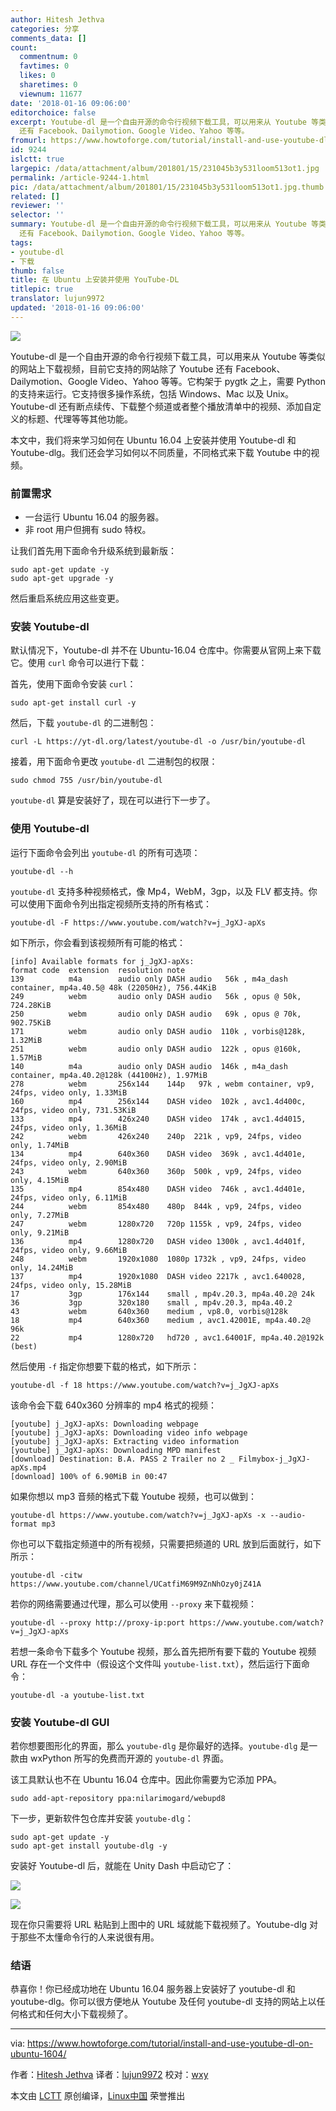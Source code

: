 ```yaml
---
author: Hitesh Jethva
categories: 分享
comments_data: []
count:
  commentnum: 0
  favtimes: 0
  likes: 0
  sharetimes: 0
  viewnum: 11677
date: '2018-01-16 09:06:00'
editorchoice: false
excerpt: Youtube-dl 是一个自由开源的命令行视频下载工具，可以用来从 Youtube 等类似的网站上下载视频，目前它支持的网站除了 Youtube
  还有 Facebook、Dailymotion、Google Video、Yahoo 等等。
fromurl: https://www.howtoforge.com/tutorial/install-and-use-youtube-dl-on-ubuntu-1604/
id: 9244
islctt: true
largepic: /data/attachment/album/201801/15/231045b3y531loom513ot1.jpg
permalink: /article-9244-1.html
pic: /data/attachment/album/201801/15/231045b3y531loom513ot1.jpg.thumb.jpg
related: []
reviewer: ''
selector: ''
summary: Youtube-dl 是一个自由开源的命令行视频下载工具，可以用来从 Youtube 等类似的网站上下载视频，目前它支持的网站除了 Youtube
  还有 Facebook、Dailymotion、Google Video、Yahoo 等等。
tags:
- youtube-dl
- 下载
thumb: false
title: 在 Ubuntu 上安装并使用 YouTube-DL
titlepic: true
translator: lujun9972
updated: '2018-01-16 09:06:00'
---
```


![](/data/attachment/album/201801/15/231045b3y531loom513ot1.jpg)


Youtube-dl 是一个自由开源的命令行视频下载工具，可以用来从 Youtube 等类似的网站上下载视频，目前它支持的网站除了 Youtube 还有 Facebook、Dailymotion、Google Video、Yahoo 等等。它构架于 pygtk 之上，需要 Python 的支持来运行。它支持很多操作系统，包括 Windows、Mac 以及 Unix。Youtube-dl 还有断点续传、下载整个频道或者整个播放清单中的视频、添加自定义的标题、代理等等其他功能。


本文中，我们将来学习如何在 Ubuntu 16.04 上安装并使用 Youtube-dl 和 Youtube-dlg。我们还会学习如何以不同质量，不同格式来下载 Youtube 中的视频。


### 前置需求


* 一台运行 Ubuntu 16.04 的服务器。
* 非 root 用户但拥有 sudo 特权。


让我们首先用下面命令升级系统到最新版：



```
sudo apt-get update -y
sudo apt-get upgrade -y

```

然后重启系统应用这些变更。


### 安装 Youtube-dl


默认情况下，Youtube-dl 并不在 Ubuntu-16.04 仓库中。你需要从官网上来下载它。使用 `curl` 命令可以进行下载：


首先，使用下面命令安装 `curl`：



```
sudo apt-get install curl -y

```

然后，下载 `youtube-dl` 的二进制包：



```
curl -L https://yt-dl.org/latest/youtube-dl -o /usr/bin/youtube-dl

```

接着，用下面命令更改 `youtube-dl` 二进制包的权限：



```
sudo chmod 755 /usr/bin/youtube-dl

```

`youtube-dl` 算是安装好了，现在可以进行下一步了。


### 使用 Youtube-dl


运行下面命令会列出 `youtube-dl` 的所有可选项：



```
youtube-dl --h

```

`youtube-dl` 支持多种视频格式，像 Mp4，WebM，3gp，以及 FLV 都支持。你可以使用下面命令列出指定视频所支持的所有格式：



```
youtube-dl -F https://www.youtube.com/watch?v=j_JgXJ-apXs

```

如下所示，你会看到该视频所有可能的格式：



```
[info] Available formats for j_JgXJ-apXs:
format code  extension  resolution note
139          m4a        audio only DASH audio   56k , m4a_dash container, mp4a.40.5@ 48k (22050Hz), 756.44KiB
249          webm       audio only DASH audio   56k , opus @ 50k, 724.28KiB
250          webm       audio only DASH audio   69k , opus @ 70k, 902.75KiB
171          webm       audio only DASH audio  110k , vorbis@128k, 1.32MiB
251          webm       audio only DASH audio  122k , opus @160k, 1.57MiB
140          m4a        audio only DASH audio  146k , m4a_dash container, mp4a.40.2@128k (44100Hz), 1.97MiB
278          webm       256x144    144p   97k , webm container, vp9, 24fps, video only, 1.33MiB
160          mp4        256x144    DASH video  102k , avc1.4d400c, 24fps, video only, 731.53KiB
133          mp4        426x240    DASH video  174k , avc1.4d4015, 24fps, video only, 1.36MiB
242          webm       426x240    240p  221k , vp9, 24fps, video only, 1.74MiB
134          mp4        640x360    DASH video  369k , avc1.4d401e, 24fps, video only, 2.90MiB
243          webm       640x360    360p  500k , vp9, 24fps, video only, 4.15MiB
135          mp4        854x480    DASH video  746k , avc1.4d401e, 24fps, video only, 6.11MiB
244          webm       854x480    480p  844k , vp9, 24fps, video only, 7.27MiB
247          webm       1280x720   720p 1155k , vp9, 24fps, video only, 9.21MiB
136          mp4        1280x720   DASH video 1300k , avc1.4d401f, 24fps, video only, 9.66MiB
248          webm       1920x1080  1080p 1732k , vp9, 24fps, video only, 14.24MiB
137          mp4        1920x1080  DASH video 2217k , avc1.640028, 24fps, video only, 15.28MiB
17           3gp        176x144    small , mp4v.20.3, mp4a.40.2@ 24k
36           3gp        320x180    small , mp4v.20.3, mp4a.40.2
43           webm       640x360    medium , vp8.0, vorbis@128k
18           mp4        640x360    medium , avc1.42001E, mp4a.40.2@ 96k
22           mp4        1280x720   hd720 , avc1.64001F, mp4a.40.2@192k (best)

```

然后使用 `-f` 指定你想要下载的格式，如下所示：



```
youtube-dl -f 18 https://www.youtube.com/watch?v=j_JgXJ-apXs

```

该命令会下载 640x360 分辨率的 mp4 格式的视频：



```
[youtube] j_JgXJ-apXs: Downloading webpage
[youtube] j_JgXJ-apXs: Downloading video info webpage
[youtube] j_JgXJ-apXs: Extracting video information
[youtube] j_JgXJ-apXs: Downloading MPD manifest
[download] Destination: B.A. PASS 2 Trailer no 2 _ Filmybox-j_JgXJ-apXs.mp4
[download] 100% of 6.90MiB in 00:47

```

如果你想以 mp3 音频的格式下载 Youtube 视频，也可以做到：



```
youtube-dl https://www.youtube.com/watch?v=j_JgXJ-apXs -x --audio-format mp3

```

你也可以下载指定频道中的所有视频，只需要把频道的 URL 放到后面就行，如下所示：



```
youtube-dl -citw https://www.youtube.com/channel/UCatfiM69M9ZnNhOzy0jZ41A

```

若你的网络需要通过代理，那么可以使用 `--proxy` 来下载视频：



```
youtube-dl --proxy http://proxy-ip:port https://www.youtube.com/watch?v=j_JgXJ-apXs

```

若想一条命令下载多个 Youtube 视频，那么首先把所有要下载的 Youtube 视频 URL 存在一个文件中（假设这个文件叫 `youtube-list.txt`），然后运行下面命令：



```
youtube-dl -a youtube-list.txt

```

### 安装 Youtube-dl GUI


若你想要图形化的界面，那么 `youtube-dlg` 是你最好的选择。`youtube-dlg` 是一款由 wxPython 所写的免费而开源的 `youtube-dl` 界面。


该工具默认也不在 Ubuntu 16.04 仓库中。因此你需要为它添加 PPA。



```
sudo add-apt-repository ppa:nilarimogard/webupd8

```

下一步，更新软件包仓库并安装 `youtube-dlg`：



```
sudo apt-get update -y
sudo apt-get install youtube-dlg -y

```

安装好 Youtube-dl 后，就能在 Unity Dash 中启动它了：


[![](/data/attachment/album/201801/15/231051zjpc8pzpjv07vj0a.png)](https://www.howtoforge.com/images/install_and_use_youtube_dl_on_ubuntu_1604/big/Screenshot-of-youtube-dl-dash.png)


[![](/data/attachment/album/201801/15/231051k7qyv7d7fdl7nolm.png)](https://www.howtoforge.com/images/install_and_use_youtube_dl_on_ubuntu_1604/big/Screenshot-of-youtube-dl-dashboard.png)


现在你只需要将 URL 粘贴到上图中的 URL 域就能下载视频了。Youtube-dlg 对于那些不太懂命令行的人来说很有用。


### 结语


恭喜你！你已经成功地在 Ubuntu 16.04 服务器上安装好了 youtube-dl 和 youtube-dlg。你可以很方便地从 Youtube 及任何 youtube-dl 支持的网站上以任何格式和任何大小下载视频了。




---


via: <https://www.howtoforge.com/tutorial/install-and-use-youtube-dl-on-ubuntu-1604/>


作者：[Hitesh Jethva](https://www.howtoforge.com) 译者：[lujun9972](https://github.com/lujun9972) 校对：[wxy](https://github.com/wxy)


本文由 [LCTT](https://github.com/LCTT/TranslateProject) 原创编译，[Linux中国](https://linux.cn/) 荣誉推出
